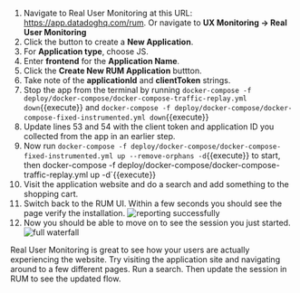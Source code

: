 1.  Navigate to Real User Monitoring at this URL: https://app.datadoghq.com/rum. Or navigate to **UX Monitoring -> Real User Monitoring**
2.  Click the button to create a **New Application**.
3.  For **Application type**, choose JS.
4.  Enter **frontend** for the **Application Name**.
5.  Click the **Create New RUM Application** buttton. 
6.  Take note of the **applicationId** and **clientToken** strings.
7.  Stop the app from the terminal by running `docker-compose -f deploy/docker-compose/docker-compose-traffic-replay.yml down`{{execute}} and  `docker-compose -f deploy/docker-compose/docker-compose-fixed-instrumented.yml down`{{execute}}
8.  Update lines 53 and 54 with the client token and application ID you collected from the app in an earlier step.
9.  Now run `docker-compose -f deploy/docker-compose/docker-compose-fixed-instrumented.yml up --remove-orphans -d`{{execute}} to start, then docker-compose -f deploy/docker-compose/docker-compose-traffic-replay.yml up -d`{{execute}}
10. Visit the application website and do a search and add something to the shopping cart. 
11. Switch back to the RUM UI. Within a few seconds you should see the page verify the installation. ![reporting successfully](/images/dd-reporting-successfully.png)
12. Now you should be able to move on to see the session you just started. ![full waterfall](/images/dd-full-waterfall.png)

Real User Monitoring is great to see how your users are actually experiencing the website. Try visiting the application site and navigating around to a few different pages. Run a search. Then update the session in RUM to see the updated flow. 